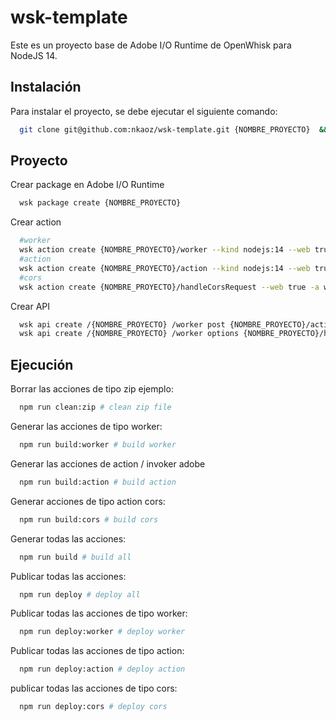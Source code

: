 # wsk-template

Este es un proyecto base de Adobe I/O Runtime de OpenWhisk para NodeJS 14.

## Instalación

Para instalar el proyecto, se debe ejecutar el siguiente comando:

```bash
  git clone git@github.com:nkaoz/wsk-template.git {NOMBRE_PROYECTO}  && cd {NOMBRE_PROYECTO} && npm install
```

## Proyecto

Crear package en Adobe I/O Runtime

```bash
  wsk package create {NOMBRE_PROYECTO}
```

Crear action

```bash
  #worker
  wsk action create {NOMBRE_PROYECTO}/worker --kind nodejs:14 --web true worker.zip
  #action
  wsk action create {NOMBRE_PROYECTO}/action --kind nodejs:14 --web true action.zip
  #cors
  wsk action create {NOMBRE_PROYECTO}/handleCorsRequest --web true -a web-custom-options true --kind nodejs:14 cors-action.zip
```

Crear API

```bash
  wsk api create /{NOMBRE_PROYECTO} /worker post {NOMBRE_PROYECTO}/action --response-type http
  wsk api create /{NOMBRE_PROYECTO} /worker options {NOMBRE_PROYECTO}/handleCorsRequest --response-type http
```

## Ejecución

Borrar las acciones de tipo zip ejemplo:

```bash
  npm run clean:zip # clean zip file
```

Generar las acciones de tipo worker:

```bash
  npm run build:worker # build worker
```

Generar las acciones de action / invoker adobe

```bash
  npm run build:action # build action
```

Generar acciones de tipo action cors:

```bash
  npm run build:cors # build cors
```

Generar todas las acciones:

```bash
  npm run build # build all
```

Publicar todas las acciones:

```bash
  npm run deploy # deploy all
```

Publicar todas las acciones de tipo worker:

```bash
  npm run deploy:worker # deploy worker
```

Publicar todas las acciones de tipo action:

```bash
  npm run deploy:action # deploy action
```

publicar todas las acciones de tipo cors:

```bash
  npm run deploy:cors # deploy cors
```
